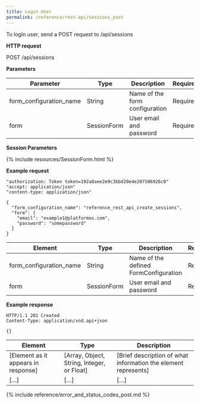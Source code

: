 ```yaml
---
title: Login User
permalink: /reference/rest-api/sessions_post
---
```


To login user, send a POST request to /api/sessions

**HTTP request**

POST /api/sessions

**Parameters**

| Parameter               | Type        | Description                    | Required | Notes |
| ----------------------- | ----------- | ------------------------------ | -------- | ----- |
| form_configuration_name | String      | Name of the form configuration | Required |       |
| form                    | SessionForm | User email and password        | Required |       |

**Session Parameters**

{% include resources/SessionForm.html %}

**Example request**

```
"authorization: Token token=192a8aee2e9c3bbd20e4e207506926c0"
"accept: application/json"
"content-type: application/json"
```

```
{
  "form_configuration_name": "reference_rest_api_create_sessions",
  "form": {
    "email": "example1@platformos.com",
    "password": "somepassword"
  }
}
```

| Element                 | Type        | Description                           | Required? |
| ----------------------- | ----------- | ------------------------------------- | --------- |
| form_configuration_name | String      | Name of the defined FormConfiguration | Required  |
| form                    | SessionForm | User email and password               | Required  |

**Example response**

```
HTTP/1.1 201 Created
Content-Type: application/vnd.api+json
```

```
{}
```

| Element                             | Type                                       | Description                                                    |
| ----------------------------------- | ------------------------------------------ | -------------------------------------------------------------- |
| [Element as it appears in response] | [Array, Object, String, Integer, or Float] | [Brief description of what information the element represents] |
| […]                                 | […]                                        | […]                                                            |

{% include reference/error_and_status_codes_post.md %}
